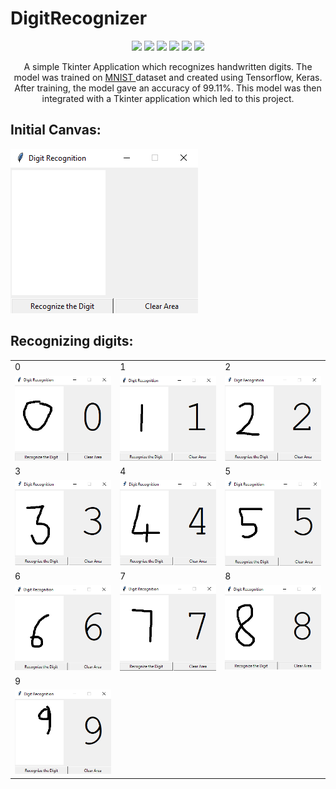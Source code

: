 # DigitRecognizer

<div align="center">
 
[![](https://img.shields.io/badge/Python-02569B?style=for-the-badge&logo=python&logoColor=white)](https://www.python.org/)
[![](https://img.shields.io/badge/TensorFlow-FF6F00?style=for-the-badge&logo=tensorflow&logoColor=white)](https://www.tensorflow.org/)
[![](https://img.shields.io/badge/Keras-D00000?style=for-the-badge&logo=Keras&logoColor=white)](https://keras.io/)
[![](https://img.shields.io/badge/Numpy-777BB4?style=for-the-badge&logo=numpy&logoColor=white)](https://numpy.org/)
[![](https://img.shields.io/badge/OpenCV-27338e?style=for-the-badge&logo=OpenCV&logoColor=white)](https://opencv.org/)
[![](https://img.shields.io/badge/Visual_Studio-5C2D91?style=for-the-badge&logo=visual%20studio&logoColor=white)](https://code.visualstudio.com/  "Visual Studio Code")

A simple Tkinter Application which recognizes handwritten digits. The model was trained on <a href="http://yann.lecun.com/exdb/mnist/"> MNIST </a> dataset and created using Tensorflow, Keras. After training, the model gave an accuracy of 99.11%. This model was then integrated with a Tkinter application which led to this project.
 
</div>

## Initial Canvas:
<img src="ss/blank_canvas.PNG">

## Recognizing digits:
<table>
  <tr>
     <td>0</td>
     <td>1</td>
     <td>2</td>
  </tr>
  <tr>
    <td><img src="ss/0.PNG"></td>
    <td><img src="ss/1.PNG"></td>
    <td><img src="ss/2.PNG"></td>
  </tr>
 <tr>
     <td>3</td>
     <td>4</td>
     <td>5</td>
  </tr>
  <tr>
    <td><img src="ss/3.PNG"></td>
    <td><img src="ss/4.PNG"></td>
    <td><img src="ss/5.PNG"></td>
  </tr>
 <tr>
     <td>6</td>
     <td>7</td>
     <td>8</td>
  </tr>
  <tr>
    <td><img src="ss/6.PNG"></td>
    <td><img src="ss/7.PNG"></td>
    <td><img src="ss/8.PNG"></td>
  </tr>
 <tr>
     <td>9</td>
  </tr>
  <tr>
    <td><img src="ss/9.PNG"></td>
  </tr>
 </table>
